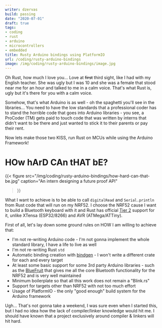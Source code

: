 ```yaml
---
writer: dzervas
build: passing
date: "2020-07-01"
draft: true
tags:
- coding
- rust
- arduino
- microcontrollers
- embedded
title: Rusty Arduino bindings using PlatformIO
url: /coding/rusty-arduino-bindings
image: /img/coding/rusty-arduino-bindings/image.jpg
---
```


Oh Rust, how much I love you... Love at ~~first~~ third sight,
like I had with my English teacher. She was ugly but I was 10 and she was
a female that stood near me for an hour and talked to me in a calm voice.
That's what Rust is, ugly but it's there for you with a calm voice.

Somehow, that's what Arduino is as well - oh the spaghetti you'll see in the
libraries... You need to have the low standards that a professional coder has
to stand the horrible code that goes into Arduino libraries - you see,
a ProCoder (TM) gets paid to touch code that was written by interns that didn't
want to be there and just wanted to stick it to their parents or pay their rent.

Now lets make those two KISS, run Rust on MCUs while using the Arduino Framework!

# HOw hArD CAn tHAT bE?

{{<
    figure src="/img/coding/rusty-arduino-bindings/how-hard-can-that-be.jpg"
    caption="An intern designing a future proof API"

>}}

What I want to achieve is to be able to call `digitalRead` and `Serial.println`
from Rust code that will run on my NRF52. I choose the NRF52 cause I want to
build a Bluetooth keyboard with it and Rust has official [Tier 2](https://forge.rust-lang.org/release/platform-support.html#tier-2)
support for it, unlike XTensa (ESP32/8266) and AVR (ATMega/ATTiny).

First of all, let's lay down some ground rules on HOW I am willing to achieve that:

- I'm not re-writing Arduino code - I'm not gonna implement the whole standard library, I have a life to live as well
- I'm not re-writing Rust `std`
- Automatic binding creation with [bindgen](https://github.com/rust-lang/rust-bindgen) - I won't write a different crate for each and every target
- At least some basic support for some 3rd party Arduino libraries - such as the [BlueFruit](https://github.com/adafruit/Adafruit_nRF52_Arduino/tree/master/libraries/Bluefruit52Lib) that gives me all the core Bluetooth functionality for the NRF52 and is very well maintained
- Minimum boilerplate so that all this work does not remain a "Blink.rs"
- Support for targets other than NRF52 with not too much effort
- Usage of PlatformIO - the only "good enough" build system for the Arduino framework

Ugh... That's not gonna take a weekend, I was sure even when I started this,
but I had no idea how the lack of compiler/linker knowledge would hit me.
I should have known that a project exclusively around compiler & linkers will
hit hard.
